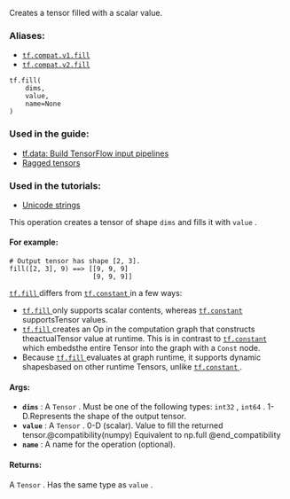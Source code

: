 
Creates a tensor filled with a scalar value.


### Aliases:
- [ `tf.compat.v1.fill` ](/api_docs/python/tf/fill)
- [ `tf.compat.v2.fill` ](/api_docs/python/tf/fill)


```
tf.fill(
    dims,
    value,
    name=None
)

```



### Used in the guide:
- [tf.data: Build TensorFlow input pipelines](https://tensorflow.google.cn/guide/data)
- [Ragged tensors](https://tensorflow.google.cn/guide/ragged_tensor)


### Used in the tutorials:
- [Unicode strings](https://tensorflow.google.cn/tutorials/load_data/unicode)

This operation creates a tensor of shape  `dims`  and fills it with  `value` .


#### For example:


```
# Output tensor has shape [2, 3].
fill([2, 3], 9) ==> [[9, 9, 9]
                     [9, 9, 9]]

```


[ `tf.fill` ](https://tensorflow.google.cn/api_docs/python/tf/fill) differs from [ `tf.constant` ](https://tensorflow.google.cn/api_docs/python/tf/constant) in a few ways:
- [ `tf.fill` ](https://tensorflow.google.cn/api_docs/python/tf/fill) only supports scalar contents, whereas [ `tf.constant` ](https://tensorflow.google.cn/api_docs/python/tf/constant) supportsTensor values.
- [ `tf.fill` ](https://tensorflow.google.cn/api_docs/python/tf/fill) creates an Op in the computation graph that constructs theactualTensor value at runtime. This is in contrast to [ `tf.constant` ](https://tensorflow.google.cn/api_docs/python/tf/constant) which embedsthe entire Tensor into the graph with a  `Const`  node.
- Because [ `tf.fill` ](https://tensorflow.google.cn/api_docs/python/tf/fill) evaluates at graph runtime, it supports dynamic shapesbased on other runtime Tensors, unlike [ `tf.constant` ](https://tensorflow.google.cn/api_docs/python/tf/constant).


#### Args:
- **`dims`** : A  `Tensor` . Must be one of the following types:  `int32` ,  `int64` . 1-D.Represents the shape of the output tensor.
- **`value`** : A  `Tensor` . 0-D (scalar). Value to fill the returned tensor.@compatibility(numpy) Equivalent to np.full @end_compatibility
- **`name`** : A name for the operation (optional).


#### Returns:

A  `Tensor` . Has the same type as  `value` .
